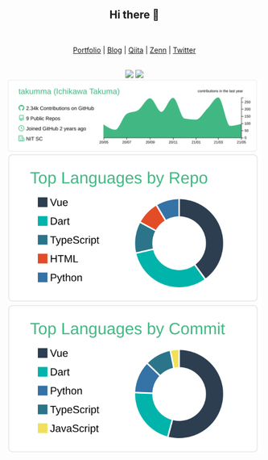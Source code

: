 
<div align="center">
  
  <h2>Hi there 👋</h2>
  
  <br/>
  
  <a href="https://www.takumma.net/">Portfolio</a> | 
  <a href="https://blog.takumma.net/">Blog</a> | 
  <a href="https://qiita.com/takumma">Qiita</a> | 
  <a href="https://zenn.dev/takumma">Zenn</a> | 
  <a href="https://twitter.com/_takumma">Twitter</a>
  
  <br/>
  
  <img src="https://img.shields.io/twitter/follow/tak_kum_ma?style=social" href="https://twitter.com/_takumma"/>
  <img src="https://zenn-badge.ganariya.vercel.app/takumma/liked" href="https://twitter.com/_takumma"/>
  
  <br/>
  
  <img src="https://raw.githubusercontent.com/takumma/profile-summary-cards/main/profile-summary-card-output/vue/0-profile-details.svg" />
  <img src="https://raw.githubusercontent.com/takumma/profile-summary-cards/main/profile-summary-card-output/vue/1-repos-per-language.svg" />
  <img src="https://raw.githubusercontent.com/takumma/profile-summary-cards/main/profile-summary-card-output/vue/2-most-commit-language.svg" />
</div>
